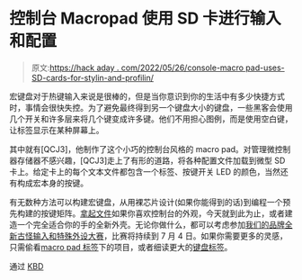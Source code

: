 # 控制台 Macropad 使用 SD 卡进行输入和配置

> 原文:[https://hack aday . com/2022/05/26/console-macro pad-uses-SD-cards-for-stylin-and-profilin/](https://hackaday.com/2022/05/26/console-macropad-uses-sd-cards-for-stylin-and-profilin/)

宏键盘对于热键输入来说是很棒的，但是当你意识到你的生活中有多少快捷方式时，事情会很快失控。为了避免最终得到另一个键盘大小的键盘，一些黑客会使用几个开关和许多层来将几个键变成许多键。他们不用担心图例，而是使用空白键，让标签显示在某种屏幕上。

其中就有[QCJ3]，他制作了这个小巧的控制台风格的 macro pad。对管理微控制器存储器不感兴趣，[QCJ3]走上了有形的道路，将各种配置文件加载到微型 SD 卡上。给定卡上的每个文本文件都包含一个标签、按键开关 LED 的颜色，当然还有构成宏本身的按键。

有无数种方法可以构建宏键盘，从用裸芯片设计(如果你能得到的话)到编程一个预先构建的按键矩阵。[拿起文件](https://www.printables.com/model/178414-macropad)如果你喜欢控制台的外观，今天就到此为止，或者建造一个完全适合你的手的全新外壳。无论你做什么，都可以考虑参加[我们的品牌全新古怪输入和特殊外设大赛](https://hackaday.com/2022/05/24/show-us-your-odd-inputs-and-peculiar-peripherals/)，比赛将持续到 7 月 4 日。如果你需要更多的灵感，只需偷看[macro pad 标签](https://hackaday.com/tag/macro-pad/)下的项目，或者细读更大的[键盘标签](https://hackaday.com/tag/keyboard/)。

通过 [KBD](https://kbd.news/Multi-profile-macropad-1451.html)